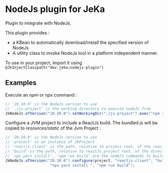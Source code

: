 # NodeJs plugin for JeKa

Plugin to integrate with NodeJs.

This plugin provides :
- a KBean to automatically download/install the specified version of NodeJs
- A utility class to invoke NodeJs tool in a platform independent manner.

To use in your project, import it using `@JkInjectClasspath("dev.jeka:nodejs-plugin")` 

## Examples

Execute an *npm* or *npx* command :
```java
// '20.10.0' is the NodeJs version to use
// './js-project' is the working directory to execute nodeJs from
JkNodeJs.ofVersion("20.10.0").setWorkingDir("./js-project").exec("npm run build");
```

Configure a JVM project to include a ReactJs build. The bundled js will be copied to *resources/static* of the Jvm Project :
```java
// '20.10.0' is the NodeJs version to use
// 'project' is an instance of JkProject
// 'reactjs-client' is the path, relative to project root, of the reacjJs project
// 'build' is the path, relative to reactJs project root, of the directory containing the bundled js
// 'npx yarn install', 'npm run build' are the nodeJs commands to build the reactJs project
JkNodeJs.ofVersion("20.10.0").configure(project, "reactjs-client", "build",
                    "npx yarn install ", "npm run build");
```


